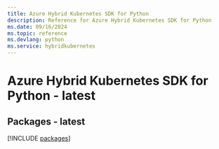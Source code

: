```yaml
---
title: Azure Hybrid Kubernetes SDK for Python
description: Reference for Azure Hybrid Kubernetes SDK for Python
ms.date: 09/16/2024
ms.topic: reference
ms.devlang: python
ms.service: hybridkubernetes
---
```

# Azure Hybrid Kubernetes SDK for Python - latest
## Packages - latest
[!INCLUDE [packages](hybrid-kubernetes-index.md)]